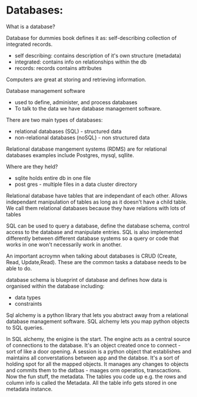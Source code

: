 
# Databases: 

What is a database?

Database for dummies book defines it as: self-describing collection of integrated
records.
- self describing: contains description of it's own structure (metadata)
- integrated: contains info on relationships within the db
- records: records contains attributes

Computers are great at storing and retrieving information. 

Database management software
- used to define, administer, and process databases
- To talk to the data we have database management software.

There are two main types of databases: 
- relational databases (SQL) - structured data
- non-relational databases (noSQL) - non structured data

Relational database mangement systems (RDMS) are for relational databases
examples include Postgres, mysql, sqllite. 

Where are they held?
- sqlite holds entire db in one file
- post gres - multiple files in a data cluster directory 

Relational database have tables that are independant of each other. Allows
independant manipulation of tables as long as it doesn't have a child table. We call them relational databases because they have relations with lots
of tables 

SQL can be used to query a database, define the database schema, control access
to the database and manipulate entries. SQL is also implemented differently between different database systems so a
query or code that works in one won't necessarily work in another.

An important acroymn when talking about databases is CRUD (Create, Read, Update,Read). These are the common tasks a database needs to be able to do.

database schema is blueprint of database and defines how data is organised within the database including:
- data types
- constraints

Sql alchemy is a python library that lets you abstract away from a relational
database management software. SQL alchemy lets you map python objects to SQL
queries. 

In SQL alchemy,  the enigine is the start. The engine acts as a central source of connections to
the database. It's an object created once to connect - sort of like a door
opening. A session is a python object that establishes and maintains all converstations
between app and the databse. It's a sort of holding spot for all the mapped
objects. It manages any changes to objects and commits them to the datbas -
maages orm operatios, transcactions. Now the fun stuff, the metadata. The tables you code up e.g. the rows and column
info is called the Metadata. All the table info gets stored in one metadata
instance.





